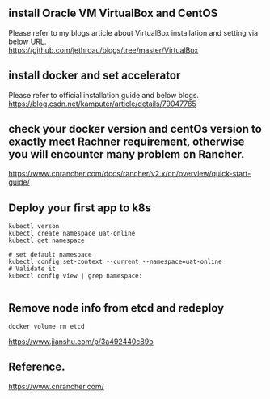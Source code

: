 ## install Oracle VM VirtualBox and CentOS
Please refer to my blogs article about VirtualBox installation and setting via below URL.   
https://github.com/jethroau/blogs/tree/master/VirtualBox  

## install docker and set accelerator 
Please refer to official installation guide and below blogs.  
https://blog.csdn.net/kamputer/article/details/79047765  

## check your docker version and centOs version to **exactly** meet Rachner requirement, otherwise you will encounter many problem on Rancher. 
https://www.cnrancher.com/docs/rancher/v2.x/cn/overview/quick-start-guide/  

## Deploy your first app to k8s
```
kubectl verson
kubectl create namespace uat-online
kubectl get namespace

# set default namespace
kubectl config set-context --current --namespace=uat-online
# Validate it
kubectl config view | grep namespace:


```

## Remove node info from etcd and redeploy
```
docker volume rm etcd
```
https://www.jianshu.com/p/3a492440c89b  


## Reference.
https://www.cnrancher.com/
